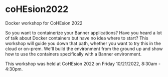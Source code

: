 # coHEsion2022
Docker workshop for CoHEsion 2022

So you want to containerize your Banner applications? Have you heard a lot of talk about Docker containers but have no idea where to start? This workshop will guide you down that path, whether you want to try this in the cloud or on-prem. We'll build the environment from the ground up and show how to use the containers specifically with a Banner environment.

This workshop was held at CoHEsion 2022 on Friday 10/21/2022, 8:30am - 4:30pm.
